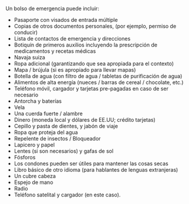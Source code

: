 [Title]: # (¿Qué empacar?)
[Order]: # (6)

Un bolso de emergencia puede incluir:

*   Pasaporte con visados de entrada múltiple
*   Copias de otros documentos personales, (por ejemplo, permiso de conducir)
*   Lista de contactos de emergencia y direcciones
*   Botiquín de primeros auxilios incluyendo la prescripción de medicamentos y recetas médicas
*   Navaja suiza
*   Ropa adicional (garantizando que sea apropiada para el contexto)
*   Mapa / brújula (si es apropiado para llevar mapas)
*   Botella de agua (con filtro de agua / tabletas de purificación de agua)
*   Alimentos de alta energía (nueces / barras de cereal / chocolate, etc.)
*   Teléfono móvil, cargador y tarjetas pre-pagadas en caso de ser necesario
*   Antorcha y baterías
*   Vela
*   Una cuerda fuerte / alambre
*   Dinero (moneda local y dólares de EE.UU; crédito tarjetas)
*   Cepillo y pasta de dientes, y jabón de viaje
*   Ropa que proteja del agua
*   Repelente de insectos / Bloqueador
*   Lapicero y papel
*   Lentes (si son necesarios) y gafas de sol
*   Fósforos
*   Los condones pueden ser útiles para mantener las cosas secas
*   Libro básico de otro idioma (para hablantes de lenguas extranjeras)
*   Un cubre cabeza
*   Espejo de mano
*   Radio
*   Teléfono satelital y cargador (en este caso).